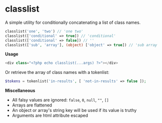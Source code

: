 # classlist

A simple utility for conditionally concatenating a list of class names.

```php
classlist('one', 'two') // 'one two'
classlist(['conditional' => true]) // 'conditional'
classlist(['conditional' => false]) // ''
classlist(['sub', 'array'], (object) ['object' => true]) // 'sub array object'
```

**Usage**

```php
<div class="<?php echo classlist(...args) ?>"></div>

```

Or retrieve the array of class names with a tokenlist:

```php
$tokens = tokenlist('in-results', [ 'not-in-results' => false ]);

```

**Miscellaneous**

- All falsy values are ignored: `false`, `0`, `null`, `""`, `[]`
- Arrays are flattened
- An object or array's string key will be used if its value is truthy
- Arguments are html attribute escaped

